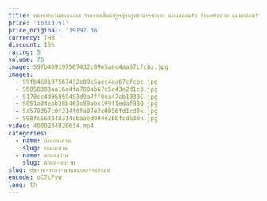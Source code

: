 ```yaml
---
title: หน้าชําระเงินสแตนเลส ร้านขายเสื้อผ้าผู้หญิงหรูหราน้ําหนักเบา แผนกต้อนรับ ร้านเสริมสวย แผนกต้อนรับ เคาน์เตอร์เรียบง่ายทันสมัย
price: '16313.51'
price_original: '19192.36'
currency: THB
discount: 15%
rating: 5
volume: 76
image: S9fb469197567432c89e5aec4aa67cfcbz.jpg
images:
  - S9fb469197567432c89e5aec4aa67cfcbz.jpg
  - S5058303aa16a4fa780ab67c5c43e2d1c3.jpg
  - S178ce4d06859493d9a7ff0ea47cb1030C.jpg
  - S051a34eab38b463c88abc199f1edaf98Q.jpg
  - Sa579367c0f314fdfa07e3c0956fd1cd8k.jpg
  - S98fc564348314cbaaed904e2bbfcdb30n.jpg
video: 4000234920634.mp4
categories:
  - name: บ้านและสวน
    slug: านและสวน
  - name: ตกแต่งบ้าน
    slug: ตกแต-งบ-าน
slug: หน-าช-าระเง-นสแตนเลส-านขายเส
encode: oC7cFyw
lang: th
---
```

  